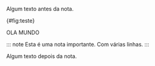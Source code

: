 Algum texto antes da nota.

{#fig:teste}

OLA MUNDO

::: note
Esta é uma nota importante.
Com várias linhas.
:::

Algum texto depois da nota.
